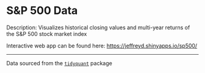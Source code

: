 # S&P 500 Data
Description: Visualizes historical closing values and multi-year returns of the S&P 500 stock market index

Interactive web app can be found here: https://jeffreyd.shinyapps.io/sp500/

___

Data sourced from the [`tidyquant`](https://business-science.github.io/tidyquant/) package
